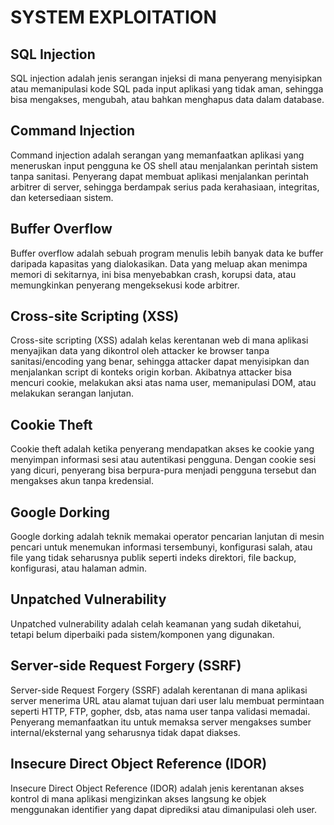 # SYSTEM EXPLOITATION

## SQL Injection

SQL injection adalah jenis serangan injeksi di mana penyerang menyisipkan atau memanipulasi kode SQL pada input aplikasi yang tidak aman, sehingga bisa mengakses, mengubah, atau bahkan menghapus data dalam database.

## Command Injection

Command injection adalah serangan yang memanfaatkan aplikasi yang meneruskan input pengguna ke OS shell atau menjalankan perintah sistem tanpa sanitasi. Penyerang dapat membuat aplikasi menjalankan perintah arbitrer di server, sehingga berdampak serius pada kerahasiaan, integritas, dan ketersediaan sistem.

## Buffer Overflow

Buffer overflow adalah sebuah program menulis lebih banyak data ke buffer daripada kapasitas yang dialokasikan. Data yang meluap akan menimpa memori di sekitarnya, ini bisa menyebabkan crash, korupsi data, atau memungkinkan penyerang mengeksekusi kode arbitrer.

## Cross-site Scripting (XSS)

Cross-site scripting (XSS) adalah kelas kerentanan web di mana aplikasi menyajikan data yang dikontrol oleh attacker ke browser tanpa sanitasi/encoding yang benar, sehingga attacker dapat menyisipkan dan menjalankan script di konteks origin korban. Akibatnya attacker bisa mencuri cookie, melakukan aksi atas nama user, memanipulasi DOM, atau melakukan serangan lanjutan.

## Cookie Theft

Cookie theft adalah ketika penyerang mendapatkan akses ke cookie yang menyimpan informasi sesi atau autentikasi pengguna. Dengan cookie sesi yang dicuri, penyerang bisa berpura-pura menjadi pengguna tersebut dan mengakses akun tanpa kredensial.

## Google Dorking

Google dorking adalah teknik memakai operator pencarian lanjutan di mesin pencari untuk menemukan informasi tersembunyi, konfigurasi salah, atau file yang tidak seharusnya publik seperti indeks direktori, file backup, konfigurasi, atau halaman admin.

## Unpatched Vulnerability

Unpatched vulnerability adalah celah keamanan yang sudah diketahui, tetapi belum diperbaiki pada sistem/komponen yang digunakan.

## Server-side Request Forgery (SSRF)

Server-side Request Forgery (SSRF) adalah kerentanan di mana aplikasi server menerima URL atau alamat tujuan dari user lalu membuat permintaan seperti HTTP, FTP, gopher, dsb, atas nama user tanpa validasi memadai. Penyerang memanfaatkan itu untuk memaksa server mengakses sumber internal/eksternal yang seharusnya tidak dapat diakses.

## Insecure Direct Object Reference (IDOR)

Insecure Direct Object Reference (IDOR) adalah jenis kerentanan akses kontrol di mana aplikasi mengizinkan akses langsung ke objek menggunakan identifier yang dapat diprediksi atau dimanipulasi oleh user.